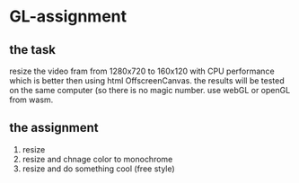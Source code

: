 # GL-assignment

## the task
resize the video fram from 1280x720 to 160x120 with CPU performance which is better then using html OffscreenCanvas.
the results will be tested on the same computer (so there is no magic number.
use webGL or openGL from wasm.

## the assignment
1. resize 
2. resize and chnage color to monochrome
3. resize and do something cool (free style) 

